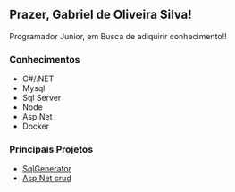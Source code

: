 ## Prazer, Gabriel de Oliveira Silva!
Programador Junior, em Busca de adiquirir conhecimento!!
### Conhecimentos
- C#/.NET 
- Mysql
- Sql Server
- Node
- Asp.Net
- Docker
### Principais Projetos
- [SqlGenerator](https://github.com/GabrielOlisil/InsertGeneration)
- [Asp Net crud](https://github.com/GabrielOlisil/AspNetRazorCrud)

